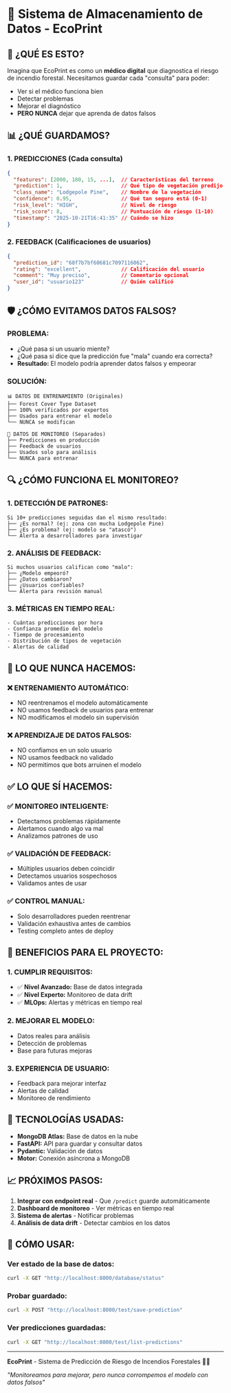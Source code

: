 # 🍃 Sistema de Almacenamiento de Datos - EcoPrint

## 🤔 **¿QUÉ ES ESTO?**

Imagina que EcoPrint es como un **médico digital** que diagnostica el riesgo de incendio forestal. Necesitamos guardar cada "consulta" para poder:
- Ver si el médico funciona bien
- Detectar problemas
- Mejorar el diagnóstico
- **PERO NUNCA** dejar que aprenda de datos falsos

## 📊 **¿QUÉ GUARDAMOS?**

### **1. PREDICCIONES (Cada consulta)**
```json
{
  "features": [2000, 180, 15, ...],  // Características del terreno
  "prediction": 1,                   // Qué tipo de vegetación predijo
  "class_name": "Lodgepole Pine",    // Nombre de la vegetación
  "confidence": 0.95,                // Qué tan seguro está (0-1)
  "risk_level": "HIGH",              // Nivel de riesgo
  "risk_score": 8,                   // Puntuación de riesgo (1-10)
  "timestamp": "2025-10-21T16:41:35" // Cuándo se hizo
}
```

### **2. FEEDBACK (Calificaciones de usuarios)**
```json
{
  "prediction_id": "68f7b7bf60681c7097116062",
  "rating": "excellent",             // Calificación del usuario
  "comment": "Muy preciso",          // Comentario opcional
  "user_id": "usuario123"            // Quién calificó
}
```

## 🛡️ **¿CÓMO EVITAMOS DATOS FALSOS?**

### **PROBLEMA:**
- ¿Qué pasa si un usuario miente?
- ¿Qué pasa si dice que la predicción fue "mala" cuando era correcta?
- **Resultado:** El modelo podría aprender datos falsos y empeorar

### **SOLUCIÓN:**
```
📊 DATOS DE ENTRENAMIENTO (Originales)
├── Forest Cover Type Dataset
├── 100% verificados por expertos
├── Usados para entrenar el modelo
└── NUNCA se modifican

📝 DATOS DE MONITOREO (Separados)
├── Predicciones en producción
├── Feedback de usuarios
├── Usados solo para análisis
└── NUNCA para entrenar
```

## 🔍 **¿CÓMO FUNCIONA EL MONITOREO?**

### **1. DETECCIÓN DE PATRONES:**
```
Si 10+ predicciones seguidas dan el mismo resultado:
├── ¿Es normal? (ej: zona con mucha Lodgepole Pine)
├── ¿Es problema? (ej: modelo se "atascó")
└── Alerta a desarrolladores para investigar
```

### **2. ANÁLISIS DE FEEDBACK:**
```
Si muchos usuarios califican como "malo":
├── ¿Modelo empeoró?
├── ¿Datos cambiaron?
├── ¿Usuarios confiables?
└── Alerta para revisión manual
```

### **3. MÉTRICAS EN TIEMPO REAL:**
```
- Cuántas predicciones por hora
- Confianza promedio del modelo
- Tiempo de procesamiento
- Distribución de tipos de vegetación
- Alertas de calidad
```

## 🚫 **LO QUE NUNCA HACEMOS:**

### **❌ ENTRENAMIENTO AUTOMÁTICO:**
- NO reentrenamos el modelo automáticamente
- NO usamos feedback de usuarios para entrenar
- NO modificamos el modelo sin supervisión

### **❌ APRENDIZAJE DE DATOS FALSOS:**
- NO confiamos en un solo usuario
- NO usamos feedback no validado
- NO permitimos que bots arruinen el modelo

## ✅ **LO QUE SÍ HACEMOS:**

### **✅ MONITOREO INTELIGENTE:**
- Detectamos problemas rápidamente
- Alertamos cuando algo va mal
- Analizamos patrones de uso

### **✅ VALIDACIÓN DE FEEDBACK:**
- Múltiples usuarios deben coincidir
- Detectamos usuarios sospechosos
- Validamos antes de usar

### **✅ CONTROL MANUAL:**
- Solo desarrolladores pueden reentrenar
- Validación exhaustiva antes de cambios
- Testing completo antes de deploy

## 🎯 **BENEFICIOS PARA EL PROYECTO:**

### **1. CUMPLIR REQUISITOS:**
- ✅ **Nivel Avanzado:** Base de datos integrada
- ✅ **Nivel Experto:** Monitoreo de data drift
- ✅ **MLOps:** Alertas y métricas en tiempo real

### **2. MEJORAR EL MODELO:**
- Datos reales para análisis
- Detección de problemas
- Base para futuras mejoras

### **3. EXPERIENCIA DE USUARIO:**
- Feedback para mejorar interfaz
- Alertas de calidad
- Monitoreo de rendimiento

## 🔧 **TECNOLOGÍAS USADAS:**

- **MongoDB Atlas:** Base de datos en la nube
- **FastAPI:** API para guardar y consultar datos
- **Pydantic:** Validación de datos
- **Motor:** Conexión asíncrona a MongoDB

## 📈 **PRÓXIMOS PASOS:**

1. **Integrar con endpoint real** - Que `/predict` guarde automáticamente
2. **Dashboard de monitoreo** - Ver métricas en tiempo real
3. **Sistema de alertas** - Notificar problemas
4. **Análisis de data drift** - Detectar cambios en los datos

## 🚀 **CÓMO USAR:**

### **Ver estado de la base de datos:**
```bash
curl -X GET "http://localhost:8000/database/status"
```

### **Probar guardado:**
```bash
curl -X POST "http://localhost:8000/test/save-prediction"
```

### **Ver predicciones guardadas:**
```bash
curl -X GET "http://localhost:8000/test/list-predictions"
```

---

**EcoPrint** - Sistema de Predicción de Riesgo de Incendios Forestales 🌲🔥

*"Monitoreamos para mejorar, pero nunca corrompemos el modelo con datos falsos"*
